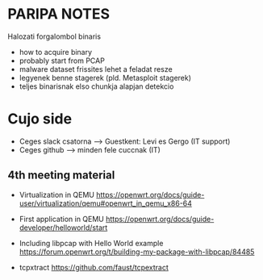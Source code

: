# PARIPA NOTES

Halozati forgalombol binaris

- how to acquire binary
- probably start from PCAP
- malware dataset frissites lehet a feladat resze
- legyenek benne stagerek (pld. Metasploit stagerek)
- teljes binarisnak elso chunkja alapjan detekcio


# Cujo side
- Ceges slack csatorna --> Guestkent: Levi es Gergo (IT support)
- Ceges github --> minden fele cuccnak (IT)

## 4th meeting material

- Virtualization in QEMU
	https://openwrt.org/docs/guide-user/virtualization/qemu#openwrt_in_qemu_x86-64

- First application in QEMU
	https://openwrt.org/docs/guide-developer/helloworld/start

- Including libpcap with Hello World example
	https://forum.openwrt.org/t/building-my-package-with-libpcap/84485

- tcpxtract
	https://github.com/faust/tcpextract